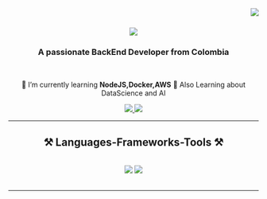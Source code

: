 <img align="right" src="https://visitor-badge.laobi.icu/badge?page_id=D4V1D16.D4V1D16" />

<h1 align="center">
    <img src="https://readme-typing-svg.herokuapp.com/?font=Righteous&size=35&center=true&vCenter=true&width=500&height=70&duration=4000&lines=Hi+There!+👋;+I'm+David+Jimenez!;" />
</h1>

<h3 align="center">A passionate BackEnd Developer from Colombia</h3>

<br/>

<div align="center">
 
 🌱 I’m currently learning **NodeJS,Docker,AWS**
 🤖 Also Learning about DataScience and AI

 </div>
 
<div align="center"> 
  <a href="davidsantiagojimenez16@gmail.com">
    <img src="https://img.shields.io/badge/Gmail-333333?style=for-the-badge&logo=gmail&logoColor=red" />
  </a>
  <a href="https://www.linkedin.com/in/davidjimenez16/" target="_blank">
    <img src="https://img.shields.io/badge/LinkedIn-0077B5?style=for-the-badge&logo=linkedin&logoColor=white" target="_blank" />
  </a>
</div>

 <hr/>
 
<h2 align="center">⚒️ Languages-Frameworks-Tools ⚒️</h2>
<br/>
<div align="center">
    <img src="https://skillicons.dev/icons?i=bhtml,css,vscode,github,git" />
    <img src="https://skillicons.dev/icons?i=python,django,javascript,mysql,latex,java,nextjs,postman" /><br>
</div>

<br/>
<hr/>

